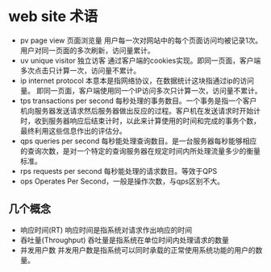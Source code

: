 # web site 术语

- pv page view 页面浏览量  用户每一次对网站中的每个页面访问均被记录1次。用户对同一页面的多次刷新，访问量累计。
- uv unique visitor 独立访客    通过客户端的cookies实现。即同一页面，客户端多次点击只计算一次，访问量不累计。
- ip internet protocol 本意本是指网络协议，在数据统计这块指通过ip的访问量。    即同一页面，客户端使用同一个IP访问多次只计算一次，访问量不累计。
- tps  transactions per second 每秒处理的事务数目。一个事务是指一个客户机向服务器发送请求然后服务器做出反应的过程。客户机在发送请求时开始计时，收到服务器响应后结束计时，以此来计算使用的时间和完成的事务个数，最终利用这些信息作出的评估分。
- qps queries per second 每秒能处理查询数目。是一台服务器每秒能够相应的查询次数，是对一个特定的查询服务器在规定时间内所处理流量多少的衡量标准。
- rps requests per second 每秒能处理的请求数目。等效于QPS
- ops Operates Per Second，一般是操作次数，与qps区别不大。


## 几个概念

- 响应时间(RT) 响应时间是指系统对请求作出响应的时间
- 吞吐量(Throughput)  吞吐量是指系统在单位时间内处理请求的数量
- 并发用户数 并发用户数是指系统可以同时承载的正常使用系统功能的用户的数量。
